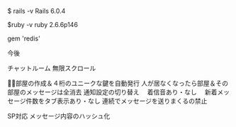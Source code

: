 $ rails -v
Rails 6.0.4

$ruby -v
ruby 2.6.6p146 

gem 'redis'

今後

チャットルーム
無限スクロール

部屋の作成＆４桁のユニークな鍵を自動発行
人が居なくなったら部屋＆その部屋のメッセージは全消去
通知設定の切り替え
　着信音あり・なし
　新着メッセージ件数をタブ表示あり・なし
連続でメッセージを送りまくるの禁止

SP対応
メッセージ内容のハッシュ化